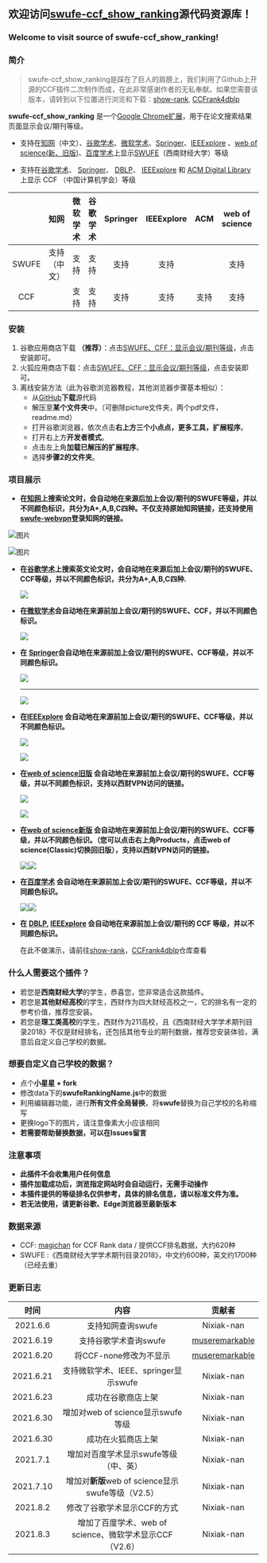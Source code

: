 ## 欢迎访问[swufe-ccf_show_ranking](https://github.com/Nixiak-nan/swufe-ccf_show_ranking)源代码资源库！
### Welcome to visit source of swufe-ccf_show_ranking!

### 简介

> swufe-ccf_show_ranking是踩在了巨人的肩膀上，我们利用了Github上开源的CCF插件二次制作而成，在此非常感谢作者的无私奉献。如果您需要该版本，请转到以下位置进行浏览和下载：[show-rank](https://github.com/hnshhslsh/show-rank), [CCFrank4dblp](https://github.com/WenyanLiu/CCFrank4dblp)

**swufe-ccf_show_ranking** 是一个[Google Chrome扩展](https://chrome.google.com/webstore/detail/swufe-cff-show-conference/njgedjcccpcfmjecccaajkjiphpddfji)，用于在论文搜索结果页面显示会议/期刊等级。

- 支持在[知网](https://www.cnki.net/)（中文）、[谷歌学术](https://scholar.google.com.hk/?hl=zh-CN)、[微软学术](https://academic.microsoft.com)、[Springer](https://link.springer.com/)、[IEEExplore](https://ieeexplore.ieee.org/) 、[web of science(新、旧版)](http://apps.webofknowledge.com/)、[百度学术](https://xueshu.baidu.com/)上显示[SWUFE](https://www.swufe.edu.cn/)（西南财经大学）等级

- 支持在[谷歌学术](https://scholar.google.com.hk/?hl=zh-CN)、 [Springer](https://link.springer.com/)、 [DBLP](https://dblp.uni-trier.de/)、 [IEEExplore](https://ieeexplore.ieee.org/) 和 [ACM Digital Library](https://dl.acm.org/) 上显示 CCF （中国计算机学会）等级

|       |     知网     | 微软学术 | 谷歌学术 | Springer | IEEExplore | ACM  | web of science |    百度学术    |
| :---: | :----------: | :------: | :------: | :------: | :--------: | :--: | :------------: | :------------: |
| SWUFE | 支持（中文） |   支持   |   支持   |   支持   |    支持    |      |      支持      | 支持（中、英） |
|  CCF  |              |   支持   |   支持   |   支持   |    支持    | 支持 |      支持      |      支持      |

### 安装

1. 谷歌应用商店下载 **（推荐）**：点击[SWUFE、CFF：显示会议/期刊等级](https://chrome.google.com/webstore/detail/swufe-cff-show-conference/njgedjcccpcfmjecccaajkjiphpddfji)，点击安装即可。
2. 火狐应用商店下载：点击[SWUFE、CFF：显示会议/期刊等级](https://addons.mozilla.org/zh-CN/firefox/addon/swufe_ccf_show_rank/?utm_source=addons.mozilla.org&utm_medium=referral&utm_content=search)，点击安装即可。
3. 离线安装方法（此为谷歌浏览器教程，其他浏览器步骤基本相似）：
   - 从[GitHub](https://github.com/Nixiak-nan/swufe-ccf_show_ranking)**下载**源代码
   - 解压至**某个文件夹**中。（可删除picture文件夹，两个pdf文件，readme.md）
   - 打开谷歌浏览器，依次点击**右上方三个小点点，更多工具，扩展程序**。
   - 打开右上方**开发者模式**。
   - 点击左上角**加载已解压的扩展程序**。
   - 选择**步骤2的文件夹**。

### 项目展示

- **在[知网](https://www.cnki.net/)上搜索论文时，会自动地在来源后加上会议/期刊的SWUFE等级，并以不同颜色标识，共分为A+,A,B,C四种。不仅支持原始知网链接，还支持使用[swufe-webvpn](https://webvpn.swufe.edu.cn/)登录知网的链接。**

![图片](picture/1.png)

![图片](picture/2.png)

- **在[谷歌学术](https://www.cnki.net/)上搜索英文论文时，会自动地在来源后加上会议/期刊的SWUFE、CCF等级，并以不同颜色标识，共分为A+,A,B,C四种.**

  ![](picture/3.png)




- **在[微软学术](https://academic.microsoft.com)会自动地在来源前加上会议/期刊的SWUFE、CCF，并以不同颜色标识。**

  ![](picture/8.png)

- **在 [Springer](https://link.springer.com/)会自动地在来源前加上会议/期刊的SWUFE、CCF等级，并以不同颜色标识。**

  ![](picture/5.png)

  ---

  

  ![](picture/4.png)



- **在[IEEExplore](https://ieeexplore.ieee.org/) 会自动地在来源前加上会议/期刊的SWUFE、CCF等级，并以不同颜色标识。**

  ![](picture/6.png)

  ![](picture/7.png)

- **在[web of science旧版](http://apps.webofknowledge.com/) 会自动地在来源前加上会议/期刊的SWUFE、CCF等级，并以不同颜色标识，支持以西财VPN访问的链接。**

  ![](picture/9.png)

  ![](picture/10.png)

- **在[web of science新版](https://www.webofscience.com/) 会自动地在来源前加上会议/期刊的SWUFE、CCF等级，并以不同颜色标识。（您可以点击右上角Products，点击web of science(Classic)切换回旧版），支持以西财VPN访问的链接。**

  ![](picture/13.png)![](picture/14.png)

- **在[百度学术](https://xueshu.baidu.com/) 会自动地在来源前加上会议/期刊的SWUFE、CCF等级，并以不同颜色标识。**

  ![](picture/11.png)![](picture/12.png)

- **在  [DBLP](https://dblp.uni-trier.de/), [IEEExplore](https://ieeexplore.ieee.org/) 会自动地在来源前加上会议/期刊的 CCF 等级，并以不同颜色标识。**

  在此不做演示，请前往[show-rank](https://github.com/hnshhslsh/show-rank)，[CCFrank4dblp](https://github.com/WenyanLiu/CCFrank4dblp)仓库查看

### 什么人需要这个插件？

- 若您是**西南财经大学**的学生，恭喜您，您非常适合这款插件。
- 若您是**其他财经高校**的学生，西财作为四大财经高校之一，它的排名有一定的参考价值，推荐您安装。
- 若您是**理工类高校**的学生，西财作为211高校，且《西南财经大学学术期刊目录2018》不仅是财经排名，还包括其他专业的期刊数据，推荐您安装体验，满意后自定义自己学校的数据。

### 想要自定义自己学校的数据？

- 点个**小星星 + fork**
- 修改data下的**swufeRankingName.js**中的数据
- 利用编辑器功能，进行**所有文件全局替换**，将**swufe**替换为自己学校的名称缩写
- 更换logo下的图片，请注意像素大小应该相同
- **若需要帮助替换数据，可以在Issues留言**

### 注意事项

- **此插件不会收集用户任何信息**
- **插件加载成功后，浏览指定网站时会自动运行，无需手动操作**
- **本插件提供的等级排名仅供参考，具体的排名信息，请以标准文件为准。**
- **若无法使用，请更新谷歌、Edge浏览器至最新版本**

### 数据来源

- CCF:  [magichan](https://github.com/magichan/CCF-Recommended-Catalog-2019) for CCF Rank data / 提供CCF排名数据，大约620种
- SWUFE :《西南财经大学学术期刊目录2018》，中文约600种，英文约1700种（已经去重）

### 更新日志

|   时间    |                          内容                           |                            贡献者                            |
| :-------: | :-----------------------------------------------------: | :----------------------------------------------------------: |
| 2021.6.6  |                    支持知网查询swufe                    |                          Nixiak-nan                          |
| 2021.6.19 |                  支持谷歌学术查询swufe                  | [museremarkable](https://github.com/Nixiak-nan/swufe_ccf_show_ranking/commits?author=museremarkable) |
| 2021.6.20 |                 将CCF-none修改为不显示                  | [museremarkable](https://github.com/Nixiak-nan/swufe_ccf_show_ranking/commits?author=museremarkable) |
| 2021.6.21 |          支持微软学术、IEEE、springer显示swufe          |                          Nixiak-nan                          |
| 2021.6.23 |                   成功在谷歌商店上架                    |                          Nixiak-nan                          |
| 2021.6.30 |            增加对web of science显示swufe等级            |                          Nixiak-nan                          |
| 2021.6.30 |                   成功在火狐商店上架                    |                          Nixiak-nan                          |
| 2021.7.1  |          增加对百度学术显示swufe等级（中、英）          |                          Nixiak-nan                          |
| 2021.7.10 |    增加对**新版**web of science显示swufe等级（V2.5）    |                          Nixiak-nan                          |
| 2021.8.2  |               修改了谷歌学术显示CCF的方式               |                          Nixiak-nan                          |
| 2021.8.3  | 增加了百度学术、web of science、微软学术显示CCF（V2.6） |                          Nixiak-nan                          |

